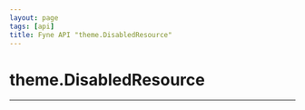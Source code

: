 ```yaml
---
layout: page
tags: [api]
title: Fyne API "theme.DisabledResource"
---
```


# theme.DisabledResource
---
